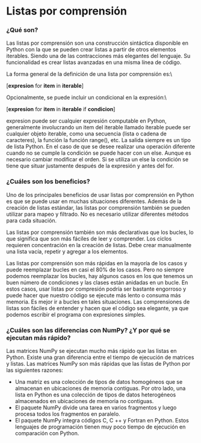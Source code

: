 # Listas por comprensión 

### **¿Qué son?**

Las listas por comprensión son una construcción sintáctica disponible en Python con la que se pueden crear listas a partir de otros elementos iterables. Siendo una de las contracciones más elegantes del lenguaje. Su funcionalidad es crear listas avanzadas en una misma línea de código.

La forma general de la definición de una lista por comprensión es:\

[**expresion** for **item** in **iterable**]

Opcionalmente, se puede incluir un condicional en la expresión:\

[**expresion** for **item** in **iterable** if **condicion**]

expresion puede ser cualquier expresión computable en Python, generalmente involucrando un item del iterable llamado iterable puede ser cualquier objeto iterable, como una secuencia (lista o cadena de caracteres), la función la función range(), etc. La salida siempre es un tipo de lista Python.
En el caso de que se desee realizar una operación diferente cuando no se cumple la condición se puede hacer con un else. Aunque es necesario cambiar modificar el orden. Si se utiliza un else la condición se tiene que situar justamente después de la expresión y antes del for.


### **¿Cuáles son los beneficios?**

Uno de los principales beneficios de usar listas por comprensión en Python es que se puede usar en muchas situaciones diferentes. Además de la creación de listas estándar, las listas por comprensión también se pueden utilizar para mapeo y filtrado. No es necesario utilizar diferentes métodos para cada situación.

Las listas por comprensión también son más declarativas que los bucles, lo que significa que son más fáciles de leer y comprender. Los ciclos requieren concentración en la creación de listas. Debe crear manualmente una lista vacía, repetir y agregar a los elementos.

Las listas por comprensión son más rápidas en la mayoría de los casos y puede reemplazar bucles en casi el 80% de los casos. Pero no siempre podemos reemplazar los bucles, hay algunos casos en los que tenemos un buen número de condiciones y las clases están anidadas en un bucle. En estos casos, usar listas por compresión podría ser bastante engorroso y puede hacer que nuestro código se ejecute más lento o consuma más memoria. Es mejor ir a bucles en tales situaciones. 
Las comprensiones de listas son fáciles de entender y hacen que el código sea elegante, ya que podemos escribir el programa con expresiones simples.


### **¿Cuáles son las diferencias con NumPy? ¿Y por qué se ejecutan más rápido?**

Las matrices NumPy se ejecutan mucho más rápido que las listas en Python. Existe una gran diferencia entre el tiempo de ejecución de matrices y listas.
Las matrices NumPy son más rápidas que las listas de Python por las siguientes razones: 
 
- Una matriz es una colección de tipos de datos homogéneos que se almacenan en ubicaciones de memoria contiguas. Por otro lado, una lista en Python es una colección de tipos de datos heterogéneos almacenados en ubicaciones de memoria no contiguas.
- El paquete NumPy divide una tarea en varios fragmentos y luego procesa todos los fragmentos en paralelo.
- El paquete NumPy integra códigos C, C ++ y Fortran en Python. Estos lenguajes de programación tienen muy poco tiempo de ejecución en comparación con Python.
